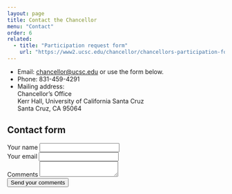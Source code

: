 ```yaml
---
layout: page
title: Contact the Chancellor
menu: "Contact"
order: 6
related:
  - title: "Participation request form"
    url: "https://www2.ucsc.edu/chancellor/chancellors-participation-form/"
---
```

- Email: <chancellor@ucsc.edu> or use the form below.
- Phone: 831-459-4291
- Mailing address:  
  Chancellor’s Office  
  Kerr Hall, University of California Santa Cruz  
  Santa Cruz, CA 95064

## Contact form

<form class="pa2 black-80" name="contact" method="POST" data-netlify="true">
  <div class="pa2">
    <label for="name" class="f5 db mb2 navy">Your name</label>
    <input type="text" id="name" name="name" />
  </div>
  <div class="pa2">
    <label for="email" class="f5 db mb2 navy">Your email</label>
    <input type="email" id="email" name="email" />
  </div>
  <div class="pa2">
  <label for="comment" class="f5 db mb2 navy">Comments</label>
    <textarea id="comment" name="comment" class="db border-box hover-black w-100 measure h4 ba b--black-20 pa2 br2 mb2"></textarea>
  </div>
  <div class="pa2">
    <button class="f5 br3 link dim ph3 pv3 mb2 dib white bg-dark-blue" type="submit">Send your comments</button>
  </div>
</form>
